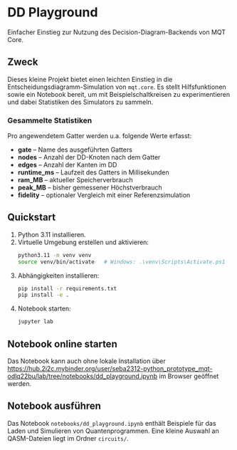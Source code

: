 # DD Playground

Einfacher Einstieg zur Nutzung des Decision-Diagram-Backends von MQT Core.

## Zweck

Dieses kleine Projekt bietet einen leichten Einstieg in die
Entscheidungsdiagramm-Simulation von `mqt.core`.
Es stellt Hilfsfunktionen sowie ein Notebook bereit, um mit
Beispielschaltkreisen zu experimentieren und dabei Statistiken des
Simulators zu sammeln.

### Gesammelte Statistiken

Pro angewendetem Gatter werden u.a. folgende Werte erfasst:

- **gate** – Name des ausgeführten Gatters
- **nodes** – Anzahl der DD-Knoten nach dem Gatter
- **edges** – Anzahl der Kanten im DD
- **runtime_ms** – Laufzeit des Gatters in Millisekunden
- **ram_MB** – aktueller Speicherverbrauch
- **peak_MB** – bisher gemessener Höchstverbrauch
- **fidelity** – optionaler Vergleich mit einer Referenzsimulation


## Quickstart

1. Python 3.11 installieren.
2. Virtuelle Umgebung erstellen und aktivieren:
   ```bash
   python3.11 -m venv venv
   source venv/bin/activate   # Windows: .\venv\Scripts\Activate.ps1
   ```
3. Abhängigkeiten installieren:
   ```bash
   pip install -r requirements.txt
   pip install -e .

   ```
4. Notebook starten:
   ```bash
   jupyter lab
   ```


## Notebook online starten

Das Notebook kann auch ohne lokale Installation über
https://hub.2i2c.mybinder.org/user/seba2312-python_prototype_mqt-odlq22bu/lab/tree/notebooks/dd_playground.ipynb
im Browser geöffnet werden.

## Notebook ausführen

Das Notebook `notebooks/dd_playground.ipynb` enthält Beispiele für das
Laden und Simulieren von Quantenprogrammen. Eine kleine Auswahl an
QASM-Dateien liegt im Ordner `circuits/`.
